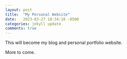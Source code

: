 ```yaml
---
layout: post
title:  "My Personal Website"
date:   2023-03-27 18:34:18 -0500
categories: jekyll update
comments: true
---
```


This will become my blog and personal portfolio website.

More to come.
